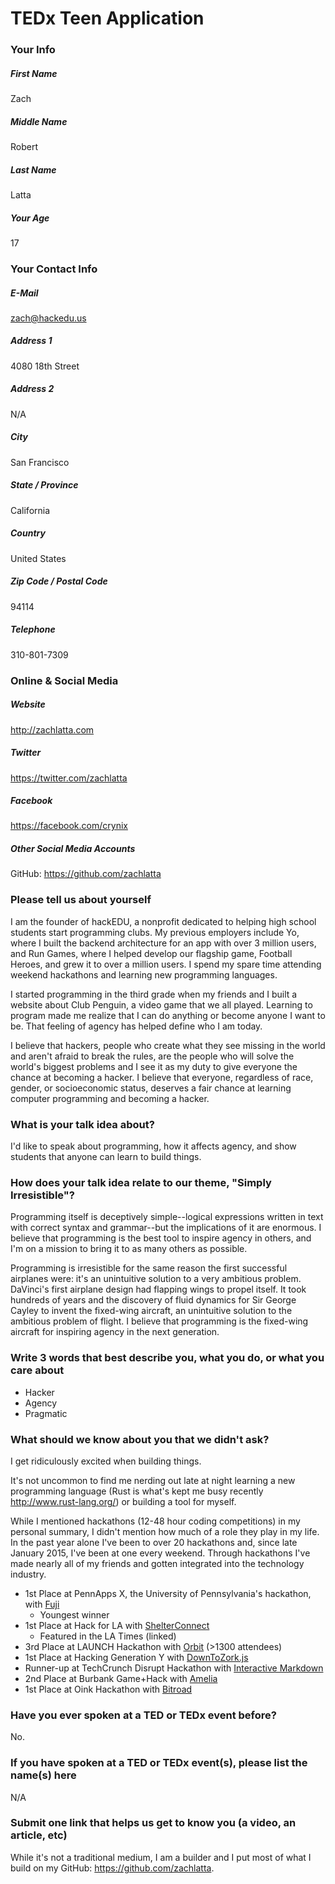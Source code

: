 # TEDx Teen Application

### Your Info

##### First Name

Zach

##### Middle Name

Robert

##### Last Name

Latta

##### Your Age

17

### Your Contact Info

##### E-Mail

zach@hackedu.us

##### Address 1

4080 18th Street

##### Address 2

N/A

##### City

San Francisco

##### State / Province

California

##### Country

United States

##### Zip Code / Postal Code

94114

##### Telephone

310-801-7309

### Online & Social Media

##### Website

http://zachlatta.com

##### Twitter

https://twitter.com/zachlatta

##### Facebook

https://facebook.com/crynix

##### Other Social Media Accounts

GitHub: https://github.com/zachlatta

### Please tell us about yourself

I am the founder of hackEDU, a nonprofit dedicated to helping high school
students start programming clubs. My previous employers include Yo, where I
built the backend architecture for an app with over 3 million users, and Run
Games, where I helped develop our flagship game, Football Heroes, and grew it
to over a million users. I spend my spare time attending weekend hackathons
and learning new programming languages.

I started programming in the third grade when my friends and I built a website
about Club Penguin, a video game that we all played. Learning to program made
me realize that I can do anything or become anyone I want to be. That feeling
of agency has helped define who I am today.

I believe that hackers, people who create what they see missing in the world
and aren't afraid to break the rules, are the people who will solve the world's
biggest problems and I see it as my duty to give everyone the chance at
becoming a hacker. I believe that everyone, regardless of race, gender, or
socioeconomic status, deserves a fair chance at learning computer
programming and becoming a hacker.

### What is your talk idea about?

I'd like to speak about programming, how it affects agency, and show students
that anyone can learn to build things.

### How does your talk idea relate to our theme, "Simply Irresistible"?

Programming itself is deceptively simple--logical expressions written in text
with correct syntax and grammar--but the implications of it are enormous. I
believe that programming is the best tool to inspire agency in others, and I'm
on a mission to bring it to as many others as possible.

Programming is irresistible for the same reason the first successful airplanes
were: it's an unintuitive solution to a very ambitious problem. DaVinci's
first airplane design had flapping wings to propel itself. It took hundreds of
years and the discovery of fluid dynamics for Sir George Cayley to invent the
fixed-wing aircraft, an unintuitive solution to the ambitious problem of flight.
I believe that programming is the fixed-wing aircraft for inspiring agency in
the next generation.

### Write 3 words that best describe you, what you do, or what you care about

- Hacker
- Agency
- Pragmatic

### What should we know about you that we didn't ask?

I get ridiculously excited when building things.

It's not uncommon to find me nerding out late at night learning a new
programming language (Rust is what's kept me busy recently
http://www.rust-lang.org/) or building a tool for myself.

While I mentioned hackathons (12-48 hour coding competitions) in my personal
summary, I didn't mention how much of a role they play in my life. In the past
year alone I've been to over 20 hackathons and, since late January 2015, I've
been at one every weekend. Through hackathons I've made nearly all of my
friends and gotten integrated into the technology industry.

- 1st Place at PennApps X, the University of Pennsylvania's hackathon, with
  [Fuji](http://youtu.be/TjizJRxnUHo?t=42m24s)
  - Youngest winner
- 1st Place at Hack for LA with
  [ShelterConnect](http://www.latimes.com/local/lanow/la-me-ln-la-hackathon-20140601-story.html)
  - Featured in the LA Times (linked)
- 3rd Place at LAUNCH Hackathon with [Orbit](http://youtu.be/MY01d647S9Y)
  (>1300 attendees)
- 1st Place at Hacking Generation Y with
  [DownToZork.js](http://challengepost.com/software/downtozork-js)
- Runner-up at TechCrunch Disrupt Hackathon with [Interactive
  Markdown](http://techcrunch.com/video/interactive-markdown-presents-disrupt-sf-2014-hackathon/518404209/)
- 2nd Place at Burbank Game+Hack with [Amelia](https://github.com/zachlatta/amelia)
- 1st Place at Oink Hackathon with [Bitroad](https://github.com/zachlatta/bitroad)

### Have you ever spoken at a TED or TEDx event before?

No.

### If you have spoken at a TED or TEDx event(s), please list the name(s) here

N/A

### Submit one link that helps us get to know you (a video, an article, etc)

While it's not a traditional medium, I am a builder and I put most of what I
build on my GitHub: https://github.com/zachlatta.
